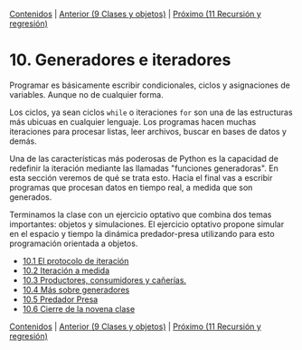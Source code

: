 [Contenidos](../Contenidos.md) \| [Anterior (9 Clases y objetos)](../09_Clases_y_Objetos/00_Resumen.md) \| [Próximo (11 Recursión y regresión)](../11_Recursion/00_Resumen.md)

# 10. Generadores e iteradores
Programar es básicamente escribir condicionales, ciclos y asignaciones de variables. Aunque no de cualquier forma.

Los ciclos, ya sean ciclos `while` o iteraciones `for` son una de las estructuras más ubicuas en cualquier lenguaje. Los programas hacen muchas iteraciones para procesar listas, leer archivos, buscar en bases de datos y demás.

Una de las características más poderosas de Python es la capacidad de redefinir la iteración mediante las llamadas "funciones generadoras". En esta sección veremos de qué se trata esto. Hacia el final vas a escribir programas que procesan datos en tiempo real, a medida que son generados. 

Terminamos la clase con un ejercicio optativo que combina dos temas importantes: objetos y simulaciones. El ejercicio optativo propone simular en el espacio y tiempo la dinámica predador-presa utilizando para esto programación orientada a objetos.


* [10.1 El protocolo de iteración](01_protocolo_Iteracion.md)
* [10.2 Iteración a medida](02_iteracion_a_medida.md)
* [10.3 Productores, consumidores y cañerías.](03_Producers_consumers.md)
* [10.4 Más sobre generadores](04_Mas_generadores.md)
* [10.5 Predador Presa](05_PredadorPresa.md)
* [10.6 Cierre de la novena clase](06_Cierre.md)


[Contenidos](../Contenidos.md) \| [Anterior (9 Clases y objetos)](../09_Clases_y_Objetos/00_Resumen.md) \| [Próximo (11 Recursión y regresión)](../11_Recursion/00_Resumen.md)
